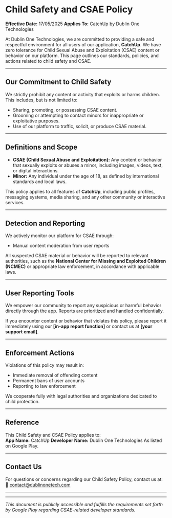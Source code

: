 # Child Safety and CSAE Policy

**Effective Date:** 17/05/2025
**Applies To:** CatchUp by Dublin One Technologies

At Dublin One Technologies, we are committed to providing a safe and respectful environment for all users of our application, **CatchUp**. We have zero tolerance for Child Sexual Abuse and Exploitation (CSAE) content or behavior on our platform. This page outlines our standards, policies, and actions related to child safety and CSAE.

---

## Our Commitment to Child Safety

We strictly prohibit any content or activity that exploits or harms children. This includes, but is not limited to:

- Sharing, promoting, or possessing CSAE content.
- Grooming or attempting to contact minors for inappropriate or exploitative purposes.
- Use of our platform to traffic, solicit, or produce CSAE material.

---

## Definitions and Scope

- **CSAE (Child Sexual Abuse and Exploitation):** Any content or behavior that sexually exploits or abuses a minor, including images, videos, text, or digital interactions.
- **Minor:** Any individual under the age of 18, as defined by international standards and local laws.

This policy applies to all features of **CatchUp**, including public profiles, messaging systems, media sharing, and any other community or interactive services.

---

## Detection and Reporting

We actively monitor our platform for CSAE through:

- Manual content moderation from user reports

All suspected CSAE material or behavior will be reported to relevant authorities, such as the **National Center for Missing and Exploited Children (NCMEC)** or appropriate law enforcement, in accordance with applicable laws.

---

## User Reporting Tools

We empower our community to report any suspicious or harmful behavior directly through the app. Reports are prioritized and handled confidentially.

If you encounter content or behavior that violates this policy, please report it immediately using our **[in-app report function]** or contact us at **[your support email]**.

---

## Enforcement Actions

Violations of this policy may result in:

- Immediate removal of offending content  
- Permanent bans of user accounts  
- Reporting to law enforcement

We cooperate fully with legal authorities and organizations dedicated to child protection.

---

## Reference

This Child Safety and CSAE Policy applies to:  
**App Name:** CatchUp
**Developer Name:** Dublin One Technologies 
As listed on Google Play.

---

## Contact Us

For questions or concerns regarding our Child Safety Policy, contact us at:  
📧 contact@dublinonetech.com

---


---

_This document is publicly accessible and fulfills the requirements set forth by Google Play regarding CSAE-related developer standards._

